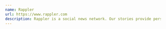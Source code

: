 ```yaml
---
name: Rappler
url: https://www.rappler.com
description: Rappler is a social news network. Our stories provide perspective, inspire community engagement, smart conversations, & action for social change.
---
```

